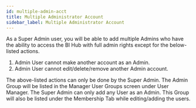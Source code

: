 ```yaml
---
id: multiple-admin-acct
title: Multiple Administrator Account
sidebar_label: Multiple Administrator Account
---
```


As a Super Admin user, you will be able to add multiple Admins who have the ability to access the BI Hub with full admin rights except for the below-listed actions.

1. Admin User cannot make another account as an Admin.
2. Admin User cannot edit/delete/remove another Admin account.

The above-listed actions can only be done by the Super Admin.
The Admin Group will be listed in the Manager User Groups screen under User Manager. The Super Admin can only  add any User as an Admin. This Group will also be listed under the Membership Tab while editing/adding the users.
